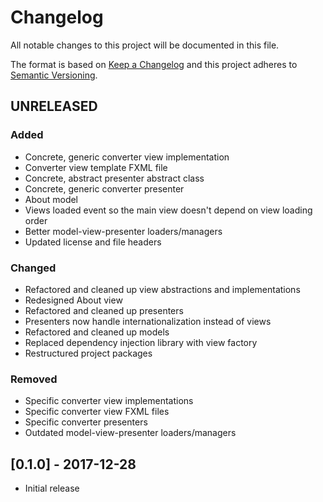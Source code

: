 # Changelog
All notable changes to this project will be documented in this file.

The format is based on [Keep a Changelog](http://keepachangelog.com/en/1.0.0/)
and this project adheres to [Semantic Versioning](http://semver.org/spec/v2.0.0.html).

## UNRELEASED
### Added
- Concrete, generic converter view implementation
- Converter view template FXML file
- Concrete, abstract presenter abstract class
- Concrete, generic converter presenter
- About model
- Views loaded event so the main view doesn't depend on view loading order
- Better model-view-presenter loaders/managers
- Updated license and file headers

### Changed
- Refactored and cleaned up view abstractions and implementations
- Redesigned About view
- Refactored and cleaned up presenters
- Presenters now handle internationalization instead of views
- Refactored and cleaned up models
- Replaced dependency injection library with view factory
- Restructured project packages

### Removed
- Specific converter view implementations
- Specific converter view FXML files
- Specific converter presenters
- Outdated model-view-presenter loaders/managers

## [0.1.0] - 2017-12-28
- Initial release
